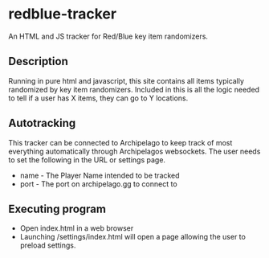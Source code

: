 # redblue-tracker

An HTML and JS tracker for Red/Blue key item randomizers.

## Description

Running in pure html and javascript, this site contains all items typically randomized by key item randomizers. Included in this is all the logic needed to tell if a user has X items, they can go to Y locations. 

## Autotracking
This tracker can be connected to Archipelago to keep track of most everything automatically through Archipelagos websockets. The user needs to set the following in the URL or settings page.
* name - The Player Name intended to be tracked
* port - The port on archipelago.gg to connect to

## Executing program

* Open index.html in a web browser
* Launching /settings/index.html will open a page allowing the user to preload settings.

